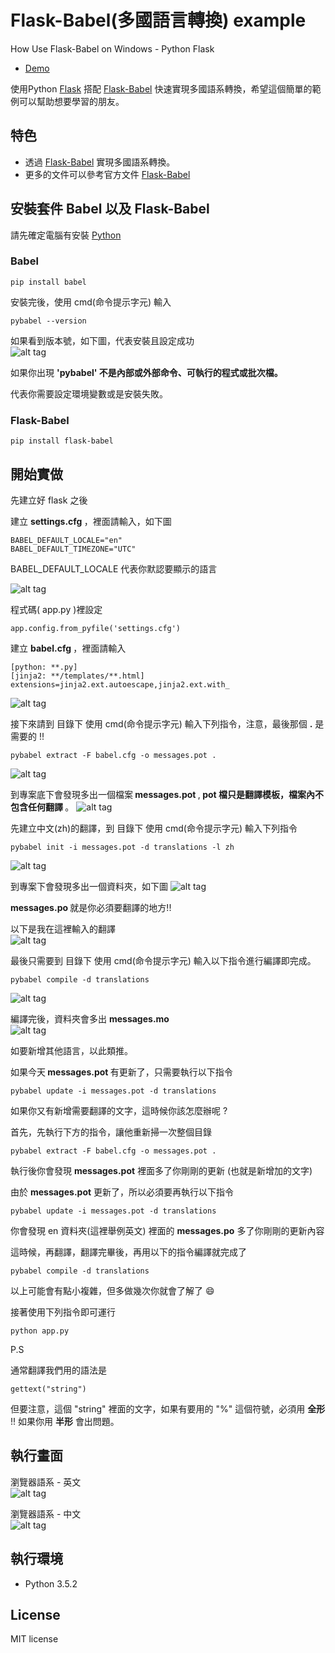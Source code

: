# Flask-Babel(多國語言轉換) example
How Use Flask-Babel on Windows - Python Flask

* [Demo](https://youtu.be/3mBodR0uWfo)  

使用Python [Flask](http://flask.pocoo.org/) 搭配 [Flask-Babel](https://pythonhosted.org/Flask-Babel/) 快速實現多國語系轉換，希望這個簡單的範例可以幫助想要學習的朋友。

## 特色
* 透過 [Flask-Babel](https://pythonhosted.org/Flask-Babel/) 實現多國語系轉換。
* 更多的文件可以參考官方文件 [Flask-Babel](https://pythonhosted.org/Flask-Babel/)

## 安裝套件 Babel 以及 Flask-Babel
請先確定電腦有安裝 [Python](https://www.python.org/)

### Babel
``` 
pip install babel
```
安裝完後，使用 cmd(命令提示字元) 輸入
``` 
pybabel --version
```
如果看到版本號，如下圖，代表安裝且設定成功<br>
![alt tag](http://i.imgur.com/wKVo5mD.png)

如果你出現 <b> 'pybabel' 不是內部或外部命令、可執行的程式或批次檔。 </b>

代表你需要設定環境變數或是安裝失敗。

### Flask-Babel

``` 
pip install flask-babel
```

## 開始實做

先建立好 flask 之後

建立 <b> settings.cfg </b> ，裡面請輸入，如下圖
``` 
BABEL_DEFAULT_LOCALE="en"
BABEL_DEFAULT_TIMEZONE="UTC"
```
BABEL_DEFAULT_LOCALE 代表你默認要顯示的語言

![alt tag](http://i.imgur.com/MkYNAqA.png)

程式碼( app.py )裡設定
``` 
app.config.from_pyfile('settings.cfg')
```

建立 <b> babel.cfg </b> ，裡面請輸入
``` 
[python: **.py]
[jinja2: **/templates/**.html]
extensions=jinja2.ext.autoescape,jinja2.ext.with_
```
![alt tag](http://i.imgur.com/TbEC8CW.png)

接下來請到 目錄下 使用 cmd(命令提示字元) 輸入下列指令，注意，最後那個 <b>.</b> 是需要的 !!
``` 
pybabel extract -F babel.cfg -o messages.pot .
```
![alt tag](http://i.imgur.com/sv6Gd99.png)

到專案底下會發現多出一個檔案<b> messages.pot </b> ,<b> pot 檔只是翻譯模板，檔案內不包含任何翻譯 </b>。
![alt tag](http://i.imgur.com/NnW2Ues.png)

先建立中文(zh)的翻譯，到 目錄下 使用 cmd(命令提示字元) 輸入下列指令
``` 
pybabel init -i messages.pot -d translations -l zh
```
![alt tag](http://i.imgur.com/MuabvLi.png)

到專案下會發現多出一個資料夾，如下圖
![alt tag](http://i.imgur.com/BCqNoz2.png)

<b> messages.po </b> 就是你必須要翻譯的地方!!

以下是我在這裡輸入的翻譯
<br>
![alt tag](http://i.imgur.com/u3elJwk.png)

最後只需要到 目錄下 使用 cmd(命令提示字元) 輸入以下指令進行編譯即完成。
``` 
pybabel compile -d translations
```
![alt tag](http://i.imgur.com/PF8X9fc.png)

編譯完後，資料夾會多出 <b> messages.mo </b>
<br>
![alt tag](http://i.imgur.com/XpIasBS.png)

如要新增其他語言，以此類推。

如果今天<b> messages.pot </b> 有更新了，只需要執行以下指令
``` 
pybabel update -i messages.pot -d translations
```
如果你又有新增需要翻譯的文字，這時候你該怎麼辦呢 ?

首先，先執行下方的指令，讓他重新掃一次整個目錄
``` 
pybabel extract -F babel.cfg -o messages.pot .
```

執行後你會發現 <b> messages.pot</b> 裡面多了你剛剛的更新 (也就是新增加的文字)

由於 <b> messages.pot</b> 更新了，所以必須要再執行以下指令

``` 
pybabel update -i messages.pot -d translations
```

你會發現 en 資料夾(這裡舉例英文) 裡面的  <b>messages.po</b> 多了你剛剛的更新內容

這時候，再翻譯，翻譯完畢後，再用以下的指令編譯就完成了

``` 
pybabel compile -d translations
```

以上可能會有點小複雜，但多做幾次你就會了解了 :smile:

接著使用下列指令即可運行

``` 
python app.py
```

P.S

通常翻譯我們用的語法是
``` 
gettext("string")
```
但要注意，這個 "string" 裡面的文字，如果有要用的 "%" 這個符號，必須用 <b>全形</b> !! 如果你用 <b>半形</b> 會出問題。

## 執行畫面

瀏覽器語系 - 英文<br>
![alt tag](http://i.imgur.com/Po0mZkl.png)

瀏覽器語系 - 中文<br>
![alt tag](http://i.imgur.com/786Wdmn.png)


## 執行環境
* Python 3.5.2

## License
MIT license
